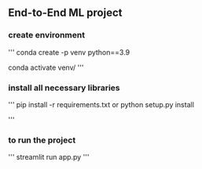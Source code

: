 ## End-to-End ML project

### create environment

'''
conda create -p venv python==3.9

conda activate venv/
'''

### install all necessary libraries
'''
pip install -r requirements.txt
            or
python setup.py install

'''

### to run the project 
'''
streamlit run app.py
'''
